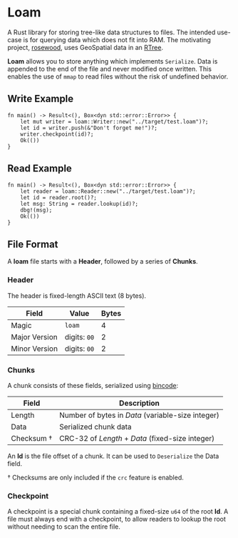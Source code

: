 # Loam

A Rust library for storing tree-like data structures to files.  The intended
use-case is for querying data which does not fit into RAM.  The motivating
project, [rosewood], uses GeoSpatial data in an [RTree].

__Loam__ allows you to store anything which implements `Serialize`.  Data is
appended to the end of the file and never modified once written.  This enables
the use of `mmap` to read files without the risk of undefined behavior.

## Write Example

```
fn main() -> Result<(), Box<dyn std::error::Error>> {
    let mut writer = loam::Writer::new("../target/test.loam")?;
    let id = writer.push(&"Don't forget me!")?;
    writer.checkpoint(id)?;
    Ok(())
}
```

## Read Example

```
fn main() -> Result<(), Box<dyn std::error::Error>> {
    let reader = loam::Reader::new("../target/test.loam")?;
    let id = reader.root()?;
    let msg: String = reader.lookup(id)?;
    dbg!(msg);
    Ok(())
}
```

## File Format

A __loam__ file starts with a __Header__, followed by a series of __Chunks__.

### Header

The header is fixed-length ASCII text (8 bytes).

Field         | Value        | Bytes
--------------|--------------|------
Magic         | `loam`       | 4
Major Version | digits: `00` | 2
Minor Version | digits: `00` | 2

### Chunks

A chunk consists of these fields, serialized using [bincode]:

Field      | Description
-----------|--------------------------------------------------
Length     | Number of bytes in *Data* (variable-size integer)
Data       | Serialized chunk data
Checksum † | CRC-32 of *Length* + *Data* (fixed-size integer)

An __Id__ is the file offset of a chunk.  It can be used to `Deserialize` the
Data field.

† Checksums are only included if the `crc` feature is enabled.

### Checkpoint

A checkpoint is a special chunk containing a fixed-size `u64` of the root
__Id__.  A file must always end with a checkpoint, to allow readers to lookup
the root without needing to scan the entire file.


[bincode]: https://github.com/bincode-org/bincode
[rosewood]: ../rosewood/index.html
[rtree]: https://en.wikipedia.org/wiki/R-tree

